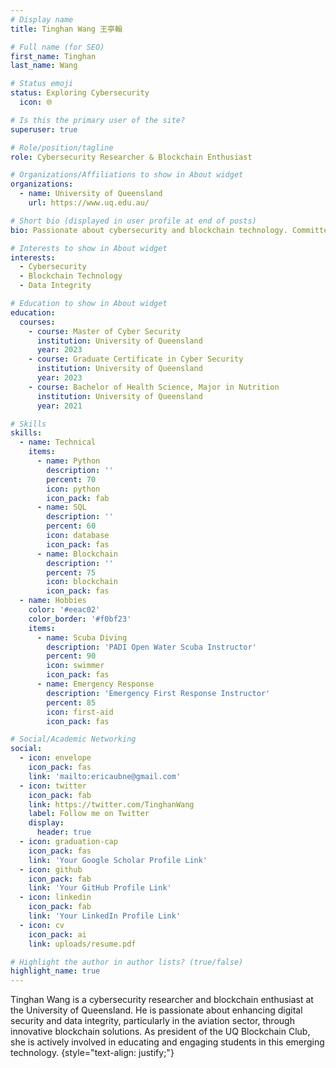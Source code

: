 ```yaml
---
# Display name
title: Tinghan Wang 王亭翰

# Full name (for SEO)
first_name: Tinghan
last_name: Wang

# Status emoji
status: Exploring Cybersecurity
  icon: 🌐

# Is this the primary user of the site?
superuser: true

# Role/position/tagline
role: Cybersecurity Researcher & Blockchain Enthusiast

# Organizations/Affiliations to show in About widget
organizations:
  - name: University of Queensland
    url: https://www.uq.edu.au/

# Short bio (displayed in user profile at end of posts)
bio: Passionate about cybersecurity and blockchain technology. Committed to developing innovative solutions for enhancing digital security and data integrity in various sectors, including aviation.

# Interests to show in About widget
interests:
  - Cybersecurity
  - Blockchain Technology
  - Data Integrity

# Education to show in About widget
education:
  courses:
    - course: Master of Cyber Security
      institution: University of Queensland
      year: 2023
    - course: Graduate Certificate in Cyber Security
      institution: University of Queensland
      year: 2023
    - course: Bachelor of Health Science, Major in Nutrition
      institution: University of Queensland
      year: 2021

# Skills
skills:
  - name: Technical
    items:
      - name: Python
        description: ''
        percent: 70
        icon: python
        icon_pack: fab
      - name: SQL
        description: ''
        percent: 60
        icon: database
        icon_pack: fas
      - name: Blockchain
        description: ''
        percent: 75
        icon: blockchain
        icon_pack: fas
  - name: Hobbies
    color: '#eeac02'
    color_border: '#f0bf23'
    items:
      - name: Scuba Diving
        description: 'PADI Open Water Scuba Instructor'
        percent: 90
        icon: swimmer
        icon_pack: fas
      - name: Emergency Response
        description: 'Emergency First Response Instructor'
        percent: 85
        icon: first-aid
        icon_pack: fas

# Social/Academic Networking
social:
  - icon: envelope
    icon_pack: fas
    link: 'mailto:ericaubne@gmail.com'
  - icon: twitter
    icon_pack: fab
    link: https://twitter.com/TinghanWang
    label: Follow me on Twitter
    display:
      header: true
  - icon: graduation-cap
    icon_pack: fas
    link: 'Your Google Scholar Profile Link'
  - icon: github
    icon_pack: fab
    link: 'Your GitHub Profile Link'
  - icon: linkedin
    icon_pack: fab
    link: 'Your LinkedIn Profile Link'
  - icon: cv
    icon_pack: ai
    link: uploads/resume.pdf

# Highlight the author in author lists? (true/false)
highlight_name: true
---
```


Tinghan Wang is a cybersecurity researcher and blockchain enthusiast at the University of Queensland. He is passionate about enhancing digital security and data integrity, particularly in the aviation sector, through innovative blockchain solutions. As president of the UQ Blockchain Club, she is actively involved in educating and engaging students in this emerging technology.
{style="text-align: justify;"}
